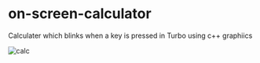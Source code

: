 # on-screen-calculator
Calculater which blinks when a key is pressed in Turbo using c++ graphiics


![calc](https://user-images.githubusercontent.com/71920970/143690390-e1c07cf9-63dd-4cbb-b90b-5dd9dc10e720.jpg)